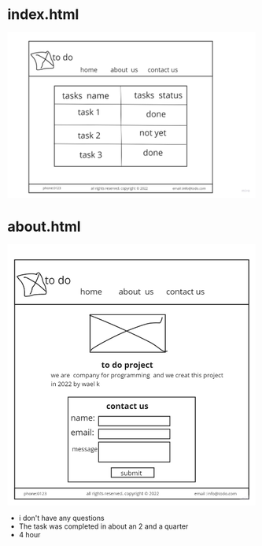 # index.html
![index](home.jpg)
# about.html
![index](abot.jpg)
- i don't have any questions
- The task was completed in about an 2 and a quarter
- 4 hour
